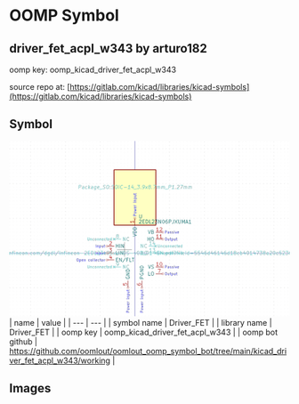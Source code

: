 # OOMP Symbol  
## driver_fet_acpl_w343  by arturo182  
  
oomp key: oomp_kicad_driver_fet_acpl_w343  
  
source repo at: [https://gitlab.com/kicad/libraries/kicad-symbols](https://gitlab.com/kicad/libraries/kicad-symbols)  
## Symbol  
  
[![working.png](working_600.png)](working.png)  
| name | value | 
| --- | --- | 
| symbol name | Driver_FET | 
| library name | Driver_FET | 
| oomp key | oomp_kicad_driver_fet_acpl_w343 | 
| oomp bot github | https://github.com/oomlout/oomlout_oomp_symbol_bot/tree/main/kicad_driver_fet_acpl_w343/working | 
## Images  
